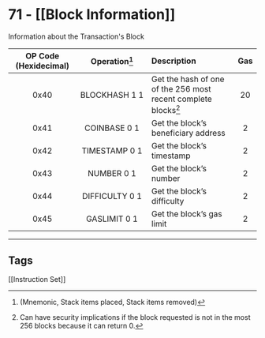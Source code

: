 # 71 - [[Block Information]]


Information about the Transaction's Block

| OP Code (Hexidecimal) |        Operation[^1]         | Description                                                    | Gas |
|:---------------------:|:---------------------------:|:-------------------------------------------------------------- |:---:|
|         0x40          | <nobr>BLOCKHASH 1 1</nobr>  | Get the hash of one of the 256 most recent complete blocks[^2] | 20  |
|         0x41          |        COINBASE 0 1         | Get the block’s beneficiary address                            |  2  |
|         0x42          |        TIMESTAMP 0 1        | Get the block’s timestamp                                      |  2  |
|         0x43          |         NUMBER 0 1          | Get the block’s number                                         |  2  |
|         0x44          | <nobr>DIFFICULTY 0 1</nobr> | Get the block’s difficulty                                     |  2  |
|         0x45          |        GASLIMIT 0 1         | Get the block’s gas limit                                      |  2  |

[^1]: (Mnemonic, Stack items placed, Stack items removed)
[^2]:Can have security implications if the block requested is not in the most 256 blocks because it can return 0.

___
## Tags
[[Instruction Set]]